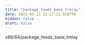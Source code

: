 ```yaml
---
title: "package_feeds_base_trelay"
date: 2021-05-11 22:17:22.810796
hidden: false
draft: false
---
```


x86/64/package_feeds_base_trelay

